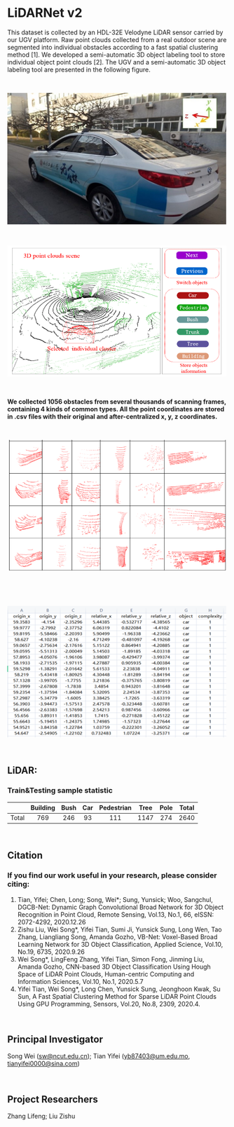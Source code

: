 # LiDARNet v2

This dataset is collected by an HDL-32E Velodyne LiDAR sensor carried by our UGV platform. Raw point clouds collected from a real outdoor scene are segmented into individual obstacles according to a fast spatial clustering method [1]. We developed a semi-automatic 3D object labeling tool to store individual object point clouds [2]. The UGV and a semi-automatic 3D object labeling tool are presented in the following figure. 

&nbsp;
<p float="left">
    <img width="500" height="300" src="images/Car.jpg"/>

</p>
&nbsp;
<p float="left">
    <img width="500" height="300" src="images/labeling tool.png"/>
</p>
&nbsp;

**We collected 1056 obstacles from several thousands of scanning frames, containing 4 kinds of common types. All the point coordinates are stored in .csv files with their original and after-centralized x, y, z coordinates.**


&nbsp;
<p float="left">
    <img width="500" height="300" src="images/sample table.png"/>
</p>

&nbsp;

&nbsp;
<p float="left">
    <img width="500" height="300" src="images/data coordinates.png"/>
</p>

&nbsp;

## LiDAR:
### Train&Testing sample statistic

|       | Building | Bush | Car | Pedestrian | Tree | Pole | Total |
| :---: | :---:    |:---: |      :---: |:---: | :---: | :---: | :---: |
| Total | 769 | 246 | 93 | 111 | 1147 | 274 | 2640 |

&nbsp;
## Citation
### If you find our work useful in your research, please consider citing:

1.	Tian, Yifei; Chen, Long; Song, Wei*; Sung, Yunsick; Woo, Sangchul, DGCB-Net: Dynamic Graph Convolutional Broad Network for 3D Object Recognition in Point Cloud, Remote Sensing, Vol.13, No.1, 66, eISSN: 2072-4292, 2020.12.26
2.	Zishu Liu, Wei Song*, Yifei Tian, Sumi Ji, Yunsick Sung, Long Wen, Tao Zhang, Liangliang Song, Amanda Gozho, VB-Net: Voxel-Based Broad Learning Network for 3D Object Classification, Applied Science, Vol.10, No.19, 6735, 2020.9.26
3.	Wei Song*, LingFeng Zhang, Yifei Tian, Simon Fong, Jinming Liu, Amanda Gozho, CNN-based 3D Object Classification Using Hough Space of LiDAR Point Clouds, Human-centric Computing and Information Sciences, Vol.10, No.1, 2020.5.7
4.	Yifei Tian, Wei Song*, Long Chen, Yunsick Sung, Jeonghoon Kwak, Su Sun, A Fast Spatial Clustering Method for Sparse LiDAR Point Clouds Using GPU Programming, Sensors, Vol.20, No.8, 2309, 2020.4.

&nbsp;
## Principal Investigator
Song Wei (sw@ncut.edu.cn); Tian Yifei (yb87403@um.edu.mo, tianyifei0000@sina.com) 

&nbsp;
## Project Researchers
Zhang Lifeng; Liu Zishu
